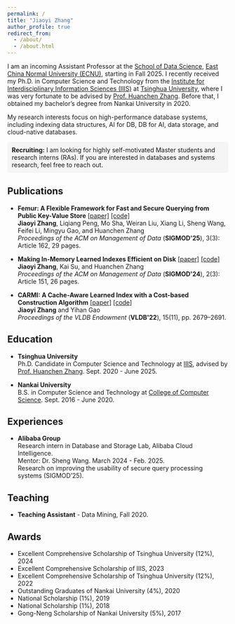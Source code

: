 ```yaml
---
permalink: /
title: "Jiaoyi Zhang"
author_profile: true
redirect_from: 
  - /about/
  - /about.html
---
```


I am an incoming Assistant Professor at the [School of Data Science](https://dase.ecnu.edu.cn/), [East China Normal University (ECNU)](https://www.ecnu.edu.cn/), starting in Fall 2025. I recently received my Ph.D. in Computer Science and Technology from the [Institute for Interdisciplinary Information Sciences (IIIS)](https://iiis.tsinghua.edu.cn/en/) at [Tsinghua University](https://www.tsinghua.edu.cn/en/), where I was very fortunate to be advised by [Prof. Huanchen Zhang](https://people.iiis.tsinghua.edu.cn/~huanchen/). Before that, I obtained my bachelor’s degree from Nankai University in 2020.

My research interests focus on high-performance database systems, including indexing data structures, AI for DB, DB for AI, data storage, and cloud-native databases.

<div style="background-color:#f5f5f5; padding:10px; border-radius:6px;">
<strong>Recruiting:</strong> I am looking for highly self-motivated Master students and research interns (RAs). If you are interested in databases and systems research, feel free to reach out.
</div>


## Publications
- **Femur: A Flexible Framework for Fast and Secure Querying from Public Key-Value Store** [[paper]](https://doi.org/10.1145/3725299) [[code]](https://github.com/alibaba-edu/mpc4j)  
**Jiaoyi Zhang**, Liqiang Peng, Mo Sha, Weiran Liu, Xiang Li, Sheng Wang, Feifei Li, Mingyu Gao, and Huanchen Zhang  
*Proceedings of the ACM on Management of Data* (**SIGMOD'25**), 3(3): Article 162, 29 pages.

- **Making In-Memory Learned Indexes Efficient on Disk** [[paper]](https://dl.acm.org/doi/10.1145/3654954) [[code]](https://github.com/JiaoyiZhang/Efficient-Disk-Learned-Index)  
**Jiaoyi Zhang**, Kai Su, and Huanchen Zhang  
*Proceedings of the ACM on Management of Data* (**SIGMOD'24**), 2(3): Article 151, 26 pages.


- **CARMI: A Cache-Aware Learned Index with a Cost-based Construction Algorithm** [[paper]](https://www.vldb.org/pvldb/vol15/p2679-gao.pdf) [[code]](https://github.com/JiaoyiZhang/CARMI)  
**Jiaoyi Zhang** and Yihan Gao  
*Proceedings of the VLDB Endowment* (**VLDB'22**), 15(11), pp. 2679–2691.

## Education
- **Tsinghua University**  
Ph.D. Candidate in Computer Science and Technology at [IIIS](https://iiis.tsinghua.edu.cn/en/), advised by [Prof. Huanchen Zhang](https://people.iiis.tsinghua.edu.cn/~huanchen/). Sept. 2020 - June 2025.

- **Nankai University**  
B.S. in Computer Science and Technology at [College of Computer Science](https://encc.nankai.edu.cn/). Sept. 2016 - June 2020.  

## Experiences
- **Alibaba Group**  
Research intern in Database and Storage Lab, Alibaba Cloud Intelligence.  
Mentor: Dr. Sheng Wang. March 2024 - Feb. 2025.  
Research on improving the usability of secure query processing systems (SIGMOD’25).

## Teaching
- **Teaching Assistant** - Data Mining, Fall 2020.

## Awards
- Excellent Comprehensive Scholarship of Tsinghua University (12%), 2024
- Excellent Comprehensive Scholarship of IIIS, 2023
- Excellent Comprehensive Scholarship of Tsinghua University (12%), 2022
- Outstanding Graduates of Nankai University (4%), 2020
- National Scholarship (1%), 2019
- National Scholarship (1%), 2018
- Gong-Neng Scholarship of Nankai University (5%), 2017
